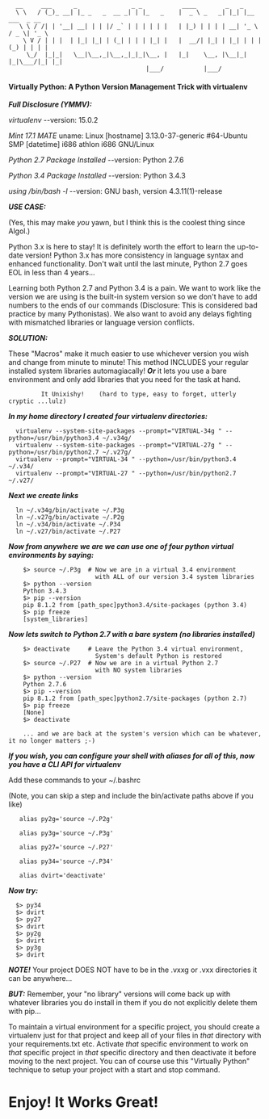       __     ___      _               _ _           ____        _   _
      \ \   / (_)_ __| |_ _   _  __ _| | |_   _    |  _ \ _   _| |_| |__   ___  _ __
       \ \ / /| | '__| __| | | |/ _` | | | | | |   | |_) | | | | __| '_ \ / _ \| '_ \
        \ V / | | |  | |_| |_| | (_| | | | |_| |   |  __/| |_| | |_| | | | (_) | | | |
         \_/  |_|_|   \__|\__,_|\__,_|_|_|\__, |   |_|    \__, |\__|_| |_|\___/|_| |_|
                                          |___/           |___/

#### Virtually Python: A Python Version Management Trick with virtualenv

***Full Disclosure (YMMV):***

_virtualenv_
      --version: 15.0.2

_Mint 17.1 MATE_
      uname: Linux [hostname] 3.13.0-37-generic #64-Ubuntu SMP [datetime] i686 athlon i686 GNU/Linux

_Python 2.7 Package Installed_
      --version: Python 2.7.6

_Python 3.4 Package Installed_
      --version: Python 3.4.3

_using /bin/bash -l_
      --version: GNU bash, version 4.3.11(1)-release


***USE CASE:***

(Yes, this may make _you_ yawn, but I think this is the coolest thing since Algol.)

Python 3.x is here to stay! It is definitely worth the effort to learn the up-to-date
version! Python 3.x has more consistency in language syntax and enhanced functionality.
Don't wait until the last minute, Python 2.7 goes EOL in less than 4 years...

Learning both Python 2.7 and Python 3.4 is a pain. We want to work like the version
we are using is the built-in system version so we don't have to add numbers to the
ends of our commands (Disclosure: This is considered bad practice by many Pythonistas). We also want to avoid any delays fighting with mismatched libraries or language version conflicts.

***SOLUTION:***

These "Macros" make it much easier to use whichever version you wish and change
from minute to minute! This method INCLUDES your regular installed system
libraries automagiacally! ***Or*** it lets you use a bare environment and only
add libraries that you need for the task at hand.

             It Unixishy!    (hard to type, easy to forget, utterly cryptic ...lulz)

***In my home directory I created four virtualenv directories:***

      virtualenv --system-site-packages --prompt="VIRTUAL-34g " --python=/usr/bin/python3.4 ~/.v34g/
      virtualenv --system-site-packages --prompt="VIRTUAL-27g " --python=/usr/bin/python2.7 ~/.v27g/
      virtualenv --prompt="VIRTUAL-34 " --python=/usr/bin/python3.4 ~/.v34/
      virtualenv --prompt="VIRTUAL-27 " --python=/usr/bin/python2.7 ~/.v27/

***Next we create links***

      ln ~/.v34g/bin/activate ~/.P3g
      ln ~/.v27g/bin/activate ~/.P2g
      ln ~/.v34/bin/activate ~/.P34
      ln ~/.v27/bin/activate ~/.P27

***Now from anywhere we are we can use one of four python virtual environments by saying:***

        $> source ~/.P3g  # Now we are in a virtual 3.4 environment
                            with ALL of our version 3.4 system libraries
        $> python --version
        Python 3.4.3
        $> pip --version
        pip 8.1.2 from [path_spec]python3.4/site-packages (python 3.4)
        $> pip freeze
        [system_libraries]

***Now lets switch to Python 2.7 with a bare system (no libraries installed)***

        $> deactivate     # Leave the Python 3.4 virtual environment,
                            System's default Python is restored
        $> source ~/.P27  # Now we are in a virtual Python 2.7
                            with NO system libraries
        $> python --version
        Python 2.7.6
        $> pip --version
        pip 8.1.2 from [path_spec]python2.7/site-packages (python 2.7)
        $> pip freeze
        [None]
        $> deactivate

        ... and we are back at the system's version which can be whatever, it no longer matters ;-)

***If you wish, you can configure your shell with aliases for all of this, now you have a CLI API for virtualenv***

Add these commands to your ~/.bashrc

   (Note, you can skip a step and include the bin/activate paths above if you like)

       alias py2g='source ~/.P2g'

       alias py3g='source ~/.P3g'

       alias py27='source ~/.P27'

       alias py34='source ~/.P34'

       alias dvirt='deactivate'

***Now try:***

      $> py34
      $> dvirt
      $> py27
      $> dvirt
      $> py2g
      $> dvirt
      $> py3g
      $> dvirt

***NOTE!*** Your project DOES NOT have to be in the .vxxg or .vxx directories it can be anywhere...

***BUT:*** Remember, your "no library" versions will come back up with whatever libraries you do
install in them if you do not explicitly delete them with pip...

To maintain a virtual environment for a specific project, you should create a virtualenv just
for that project and keep all of your files in _that_ directory with your requirements.txt etc.
Activate _that_ specific environment to work on _that_ specific project in _that_ specific
directory and then deactivate it before moving to the next project. You can of course use this
"Virtually Python" technique to setup your project with a start and stop command.


# Enjoy! It Works Great!
